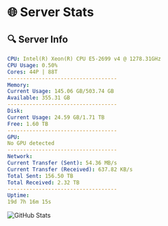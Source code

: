 # 🌐 Server Stats
## 🔍 Server Info
```yaml
CPU: Intel(R) Xeon(R) CPU E5-2699 v4 @ 1278.31GHz
CPU Usage: 0.50%
Cores: 44P | 88T
-----------------------------------
Memory:
Current Usage: 145.06 GB/503.74 GB
Available: 355.31 GB
-----------------------------------
Disk:
Current Usage: 24.59 GB/1.71 TB
Free: 1.60 TB
-----------------------------------
GPU:
No GPU detected
-----------------------------------
Network:
Current Transfer (Sent): 54.36 MB/s
Current Transfer (Received): 637.82 KB/s
Total Sent: 156.50 TB
Total Received: 2.32 TB
-----------------------------------
Uptime:
19d 7h 16m 15s
```
![GitHub Stats](https://img.shields.io/badge/Updated-2025-02-27_05:59:33-blue)